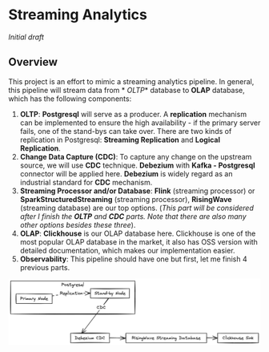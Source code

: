 # Streaming Analytics

_Initial draft_

## Overview

This project is an effort to mimic a streaming analytics pipeline. In general, this pipeline will stream data from *
*OLTP**
database to **OLAP** database, which has the following components:

1. **OLTP**: **Postgresql** will serve as a producer. A **replication** mechanism can be implemented to ensure the high
   availability - if the primary server fails, one of the stand-bys can take over. There are two kinds of replication in
   Postgresql: **Streaming Replication** and **Logical Replication**.
2. **Change Data Capture (CDC)**: To capture any change on the upstream source, we will use **CDC** technique.
   **Debezium** with **Kafka - Postgresql** connector will be applied here. **Debezium** is widely
   regard as an industrial standard for **CDC** mechanism.
3. **Streaming Processor and/or Database**: **Flink** (streaming processor) or **SparkStructuredStreaming**
   (streaming processor), **RisingWave** (streaming database) are our top options.
   (_This part will be considered after I finish the **OLTP** and **CDC** parts. Note that there are also many other
   options besides these three_).
4. **OLAP**: **Clickhouse** is our OLAP database here. Clickhouse is one of the most popular OLAP database in the market,
it also has OSS version with detailed documentation, which makes our implementation easier.
5. **Observability**: This pipeline should have one but first, let me finish 4 previous parts.

<img src="./images/img.png"/>